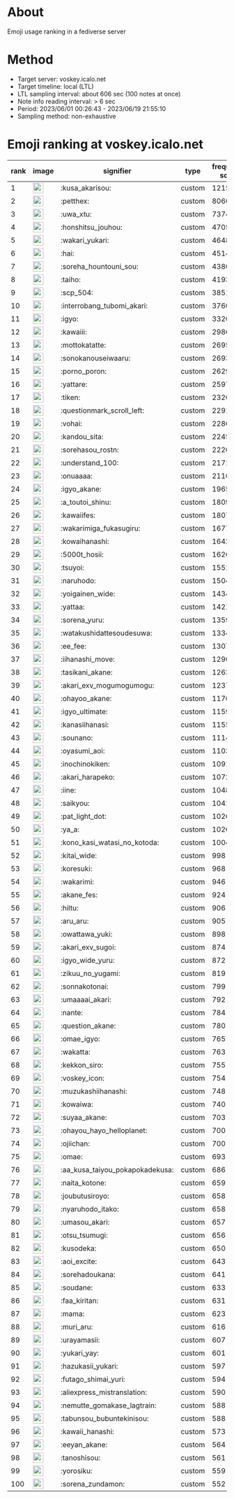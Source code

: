 # About
Emoji usage ranking in a fediverse server

# Method
- Target server: voskey.icalo.net
- Target timeline: local (LTL)
- LTL sampling interval: about 606 sec (100 notes at once)
- Note info reading interval: > 6 sec
- Period: 2023/06/01 00:26:43 - 2023/06/19 21:55:10 
- Sampling method: non-exhaustive

# Emoji ranking at voskey.icalo.net

|rank|image|signifier|type|frequency score|
|----|----|----|----|----|
|1|<img height="24" src="https://voskey.icalo.net/emoji/kusa_akarisou.webp">|:kusa_akarisou:|custom|12158|
|2|<img height="24" src="https://voskey.icalo.net/emoji/petthex.webp">|:petthex:|custom|8060|
|3|<img height="24" src="https://voskey.icalo.net/emoji/uwa_xtu.webp">|:uwa_xtu:|custom|7374|
|4|<img height="24" src="https://voskey.icalo.net/emoji/honshitsu_jouhou.webp">|:honshitsu_jouhou:|custom|4705|
|5|<img height="24" src="https://voskey.icalo.net/emoji/wakari_yukari.webp">|:wakari_yukari:|custom|4648|
|6|<img height="24" src="https://voskey.icalo.net/emoji/hai.webp">|:hai:|custom|4514|
|7|<img height="24" src="https://voskey.icalo.net/emoji/soreha_hountouni_sou.webp">|:soreha_hountouni_sou:|custom|4380|
|8|<img height="24" src="https://voskey.icalo.net/emoji/taiho.webp">|:taiho:|custom|4193|
|9|<img height="24" src="https://voskey.icalo.net/emoji/scp_504.webp">|:scp_504:|custom|3851|
|10|<img height="24" src="https://voskey.icalo.net/emoji/interrobang_tubomi_akari.webp">|:interrobang_tubomi_akari:|custom|3760|
|11|<img height="24" src="https://voskey.icalo.net/emoji/igyo.webp">|:igyo:|custom|3320|
|12|<img height="24" src="https://voskey.icalo.net/emoji/kawaiii.webp">|:kawaiii:|custom|2986|
|13|<img height="24" src="https://voskey.icalo.net/emoji/mottokatatte.webp">|:mottokatatte:|custom|2695|
|14|<img height="24" src="https://voskey.icalo.net/emoji/sonokanouseiwaaru.webp">|:sonokanouseiwaaru:|custom|2693|
|15|<img height="24" src="https://voskey.icalo.net/emoji/porno_poron.webp">|:porno_poron:|custom|2629|
|16|<img height="24" src="https://voskey.icalo.net/emoji/yattare.webp">|:yattare:|custom|2597|
|17|<img height="24" src="https://voskey.icalo.net/emoji/tiken.webp">|:tiken:|custom|2320|
|18|<img height="24" src="https://voskey.icalo.net/emoji/questionmark_scroll_left.webp">|:questionmark_scroll_left:|custom|2291|
|19|<img height="24" src="https://voskey.icalo.net/emoji/vohai.webp">|:vohai:|custom|2286|
|20|<img height="24" src="https://voskey.icalo.net/emoji/kandou_sita.webp">|:kandou_sita:|custom|2245|
|21|<img height="24" src="https://voskey.icalo.net/emoji/sorehasou_rostn.webp">|:sorehasou_rostn:|custom|2220|
|22|<img height="24" src="https://voskey.icalo.net/emoji/understand_100.webp">|:understand_100:|custom|2171|
|23|<img height="24" src="https://voskey.icalo.net/emoji/onuaaaa.webp">|:onuaaaa:|custom|2110|
|24|<img height="24" src="https://voskey.icalo.net/emoji/igyo_akane.webp">|:igyo_akane:|custom|1965|
|25|<img height="24" src="https://voskey.icalo.net/emoji/a_toutoi_shinu.webp">|:a_toutoi_shinu:|custom|1809|
|26|<img height="24" src="https://voskey.icalo.net/emoji/kawaiifes.webp">|:kawaiifes:|custom|1807|
|27|<img height="24" src="https://voskey.icalo.net/emoji/wakarimiga_fukasugiru.webp">|:wakarimiga_fukasugiru:|custom|1677|
|28|<img height="24" src="https://voskey.icalo.net/emoji/kowaihanashi.webp">|:kowaihanashi:|custom|1642|
|29|<img height="24" src="https://voskey.icalo.net/emoji/5000t_hosii.webp">|:5000t_hosii:|custom|1626|
|30|<img height="24" src="https://voskey.icalo.net/emoji/tsuyoi.webp">|:tsuyoi:|custom|1551|
|31|<img height="24" src="https://voskey.icalo.net/emoji/naruhodo.webp">|:naruhodo:|custom|1504|
|32|<img height="24" src="https://voskey.icalo.net/emoji/yoigainen_wide.webp">|:yoigainen_wide:|custom|1434|
|33|<img height="24" src="https://voskey.icalo.net/emoji/yattaa.webp">|:yattaa:|custom|1421|
|34|<img height="24" src="https://voskey.icalo.net/emoji/sorena_yuru.webp">|:sorena_yuru:|custom|1359|
|35|<img height="24" src="https://voskey.icalo.net/emoji/watakushidattesoudesuwa.webp">|:watakushidattesoudesuwa:|custom|1334|
|36|<img height="24" src="https://voskey.icalo.net/emoji/ee_fee.webp">|:ee_fee:|custom|1307|
|37|<img height="24" src="https://voskey.icalo.net/emoji/iihanashi_move.webp">|:iihanashi_move:|custom|1290|
|38|<img height="24" src="https://voskey.icalo.net/emoji/tasikani_akane.webp">|:tasikani_akane:|custom|1263|
|39|<img height="24" src="https://voskey.icalo.net/emoji/akari_exv_mogumogumogu.webp">|:akari_exv_mogumogumogu:|custom|1237|
|40|<img height="24" src="https://voskey.icalo.net/emoji/ohayoo_akane.webp">|:ohayoo_akane:|custom|1170|
|41|<img height="24" src="https://voskey.icalo.net/emoji/igyo_ultimate.webp">|:igyo_ultimate:|custom|1159|
|42|<img height="24" src="https://voskey.icalo.net/emoji/kanasiihanasi.webp">|:kanasiihanasi:|custom|1155|
|43|<img height="24" src="https://voskey.icalo.net/emoji/sounano.webp">|:sounano:|custom|1114|
|44|<img height="24" src="https://voskey.icalo.net/emoji/oyasumi_aoi.webp">|:oyasumi_aoi:|custom|1103|
|45|<img height="24" src="https://voskey.icalo.net/emoji/inochinokiken.webp">|:inochinokiken:|custom|1091|
|46|<img height="24" src="https://voskey.icalo.net/emoji/akari_harapeko.webp">|:akari_harapeko:|custom|1072|
|47|<img height="24" src="https://voskey.icalo.net/emoji/iine.webp">|:iine:|custom|1048|
|48|<img height="24" src="https://voskey.icalo.net/emoji/saikyou.webp">|:saikyou:|custom|1041|
|49|<img height="24" src="https://voskey.icalo.net/emoji/pat_light_dot.webp">|:pat_light_dot:|custom|1026|
|50|<img height="24" src="https://voskey.icalo.net/emoji/ya_a.webp">|:ya_a:|custom|1026|
|51|<img height="24" src="https://voskey.icalo.net/emoji/kono_kasi_watasi_no_kotoda.webp">|:kono_kasi_watasi_no_kotoda:|custom|1004|
|52|<img height="24" src="https://voskey.icalo.net/emoji/kitai_wide.webp">|:kitai_wide:|custom|998|
|53|<img height="24" src="https://voskey.icalo.net/emoji/koresuki.webp">|:koresuki:|custom|968|
|54|<img height="24" src="https://voskey.icalo.net/emoji/wakarimi.webp">|:wakarimi:|custom|946|
|55|<img height="24" src="https://voskey.icalo.net/emoji/akane_fes.webp">|:akane_fes:|custom|924|
|56|<img height="24" src="https://voskey.icalo.net/emoji/hiltu.webp">|:hiltu:|custom|906|
|57|<img height="24" src="https://voskey.icalo.net/emoji/aru_aru.webp">|:aru_aru:|custom|905|
|58|<img height="24" src="https://voskey.icalo.net/emoji/owattawa_yuki.webp">|:owattawa_yuki:|custom|898|
|59|<img height="24" src="https://voskey.icalo.net/emoji/akari_exv_sugoi.webp">|:akari_exv_sugoi:|custom|874|
|60|<img height="24" src="https://voskey.icalo.net/emoji/igyo_wide_yuru.webp">|:igyo_wide_yuru:|custom|872|
|61|<img height="24" src="https://voskey.icalo.net/emoji/zikuu_no_yugami.webp">|:zikuu_no_yugami:|custom|819|
|62|<img height="24" src="https://voskey.icalo.net/emoji/sonnakotonai.webp">|:sonnakotonai:|custom|799|
|63|<img height="24" src="https://voskey.icalo.net/emoji/umaaaai_akari.webp">|:umaaaai_akari:|custom|792|
|64|<img height="24" src="https://voskey.icalo.net/emoji/nante.webp">|:nante:|custom|784|
|65|<img height="24" src="https://voskey.icalo.net/emoji/question_akane.webp">|:question_akane:|custom|780|
|66|<img height="24" src="https://voskey.icalo.net/emoji/omae_igyo.webp">|:omae_igyo:|custom|765|
|67|<img height="24" src="https://voskey.icalo.net/emoji/wakatta.webp">|:wakatta:|custom|763|
|68|<img height="24" src="https://voskey.icalo.net/emoji/kekkon_siro.webp">|:kekkon_siro:|custom|755|
|69|<img height="24" src="https://voskey.icalo.net/emoji/voskey_icon.webp">|:voskey_icon:|custom|754|
|70|<img height="24" src="https://voskey.icalo.net/emoji/muzukashiihanashi.webp">|:muzukashiihanashi:|custom|748|
|71|<img height="24" src="https://voskey.icalo.net/emoji/kowaiwa.webp">|:kowaiwa:|custom|740|
|72|<img height="24" src="https://voskey.icalo.net/emoji/suyaa_akane.webp">|:suyaa_akane:|custom|703|
|73|<img height="24" src="https://voskey.icalo.net/emoji/ohayou_hayo_helloplanet.webp">|:ohayou_hayo_helloplanet:|custom|700|
|74|<img height="24" src="https://voskey.icalo.net/emoji/ojiichan.webp">|:ojiichan:|custom|700|
|75|<img height="24" src="https://voskey.icalo.net/emoji/omae.webp">|:omae:|custom|693|
|76|<img height="24" src="https://voskey.icalo.net/emoji/aa_kusa_taiyou_pokapokadekusa.webp">|:aa_kusa_taiyou_pokapokadekusa:|custom|686|
|77|<img height="24" src="https://voskey.icalo.net/emoji/naita_kotone.webp">|:naita_kotone:|custom|659|
|78|<img height="24" src="https://voskey.icalo.net/emoji/joubutusiroyo.webp">|:joubutusiroyo:|custom|658|
|79|<img height="24" src="https://voskey.icalo.net/emoji/nyaruhodo_itako.webp">|:nyaruhodo_itako:|custom|658|
|80|<img height="24" src="https://voskey.icalo.net/emoji/umasou_akari.webp">|:umasou_akari:|custom|657|
|81|<img height="24" src="https://voskey.icalo.net/emoji/otsu_tsumugi.webp">|:otsu_tsumugi:|custom|656|
|82|<img height="24" src="https://voskey.icalo.net/emoji/kusodeka.webp">|:kusodeka:|custom|650|
|83|<img height="24" src="https://voskey.icalo.net/emoji/aoi_excite.webp">|:aoi_excite:|custom|643|
|84|<img height="24" src="https://voskey.icalo.net/emoji/sorehadoukana.webp">|:sorehadoukana:|custom|641|
|85|<img height="24" src="https://voskey.icalo.net/emoji/soudane.webp">|:soudane:|custom|633|
|86|<img height="24" src="https://voskey.icalo.net/emoji/faa_kiritan.webp">|:faa_kiritan:|custom|631|
|87|<img height="24" src="https://voskey.icalo.net/emoji/mama.webp">|:mama:|custom|623|
|88|<img height="24" src="https://voskey.icalo.net/emoji/muri_aru.webp">|:muri_aru:|custom|616|
|89|<img height="24" src="https://voskey.icalo.net/emoji/urayamasii.webp">|:urayamasii:|custom|607|
|90|<img height="24" src="https://voskey.icalo.net/emoji/yukari_yay.webp">|:yukari_yay:|custom|601|
|91|<img height="24" src="https://voskey.icalo.net/emoji/hazukasii_yukari.webp">|:hazukasii_yukari:|custom|597|
|92|<img height="24" src="https://voskey.icalo.net/emoji/futago_shimai_yuri.webp">|:futago_shimai_yuri:|custom|594|
|93|<img height="24" src="https://voskey.icalo.net/emoji/aliexpress_mistranslation.webp">|:aliexpress_mistranslation:|custom|590|
|94|<img height="24" src="https://voskey.icalo.net/emoji/nemutte_gomakase_lagtrain.webp">|:nemutte_gomakase_lagtrain:|custom|588|
|95|<img height="24" src="https://voskey.icalo.net/emoji/tabunsou_bubuntekinisou.webp">|:tabunsou_bubuntekinisou:|custom|588|
|96|<img height="24" src="https://voskey.icalo.net/emoji/kawaii_hanashi.webp">|:kawaii_hanashi:|custom|573|
|97|<img height="24" src="https://voskey.icalo.net/emoji/eeyan_akane.webp">|:eeyan_akane:|custom|564|
|98|<img height="24" src="https://voskey.icalo.net/emoji/tanoshisou.webp">|:tanoshisou:|custom|561|
|99|<img height="24" src="https://voskey.icalo.net/emoji/yorosiku.webp">|:yorosiku:|custom|559|
|100|<img height="24" src="https://voskey.icalo.net/emoji/sorena_zundamon.webp">|:sorena_zundamon:|custom|552|
